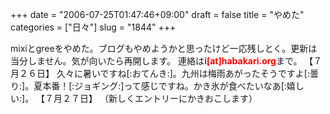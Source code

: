 +++
date = "2006-07-25T01:47:46+09:00"
draft = false
title = "やめた"
categories = ["日々"]
slug = "1844"
+++

mixiとgreeをやめた。ブログもやめようかと思ったけど一応残しとく。更新は当分しません。気が向いたら再開します。
連絡は<span style="color:red;font-weight:bold">i[at]habakari.org</span>まで。
【７月２６日】
久々に暑いですね[:おてんき:]。九州は梅雨あがったそうですよ[:曇り:]。夏本番！[:ジョギング:]って感じですね。かき氷が食べたいなあ[:嬉しい:]。
【７月２７日】
（新しくエントリーにかきおこします）
